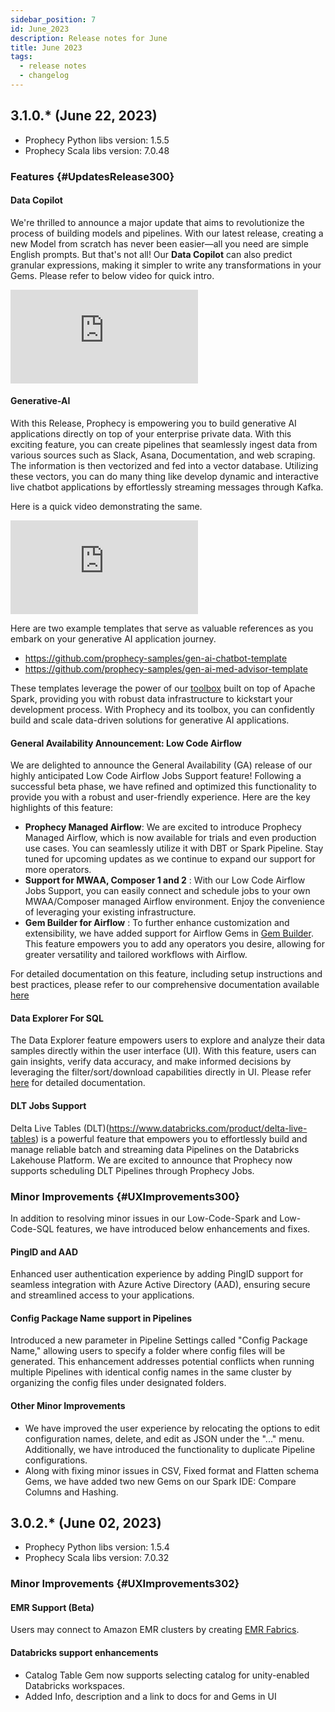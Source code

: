 ```yaml
---
sidebar_position: 7
id: June_2023
description: Release notes for June
title: June 2023
tags:
  - release notes
  - changelog
---
```


## 3.1.0.\* (June 22, 2023)

- Prophecy Python libs version: 1.5.5
- Prophecy Scala libs version: 7.0.48

### Features {#UpdatesRelease300}

#### Data Copilot

We're thrilled to announce a major update that aims to revolutionize the process of building models and pipelines. With our latest release, creating a new Model from scratch has never been easier—all you need are simple English prompts.
But that's not all! Our **Data Copilot** can also predict granular expressions, making it simpler to write any transformations in your Gems.
Please refer to below video for quick intro.

<div style={{position: 'relative', 'padding-bottom': '56.25%', height: 0}}>
   <iframe src="https://www.loom.com/embed/688df0fdb87e4b6abe5dd78a4e81c9e9" frameborder="0" webkitallowfullscreen mozallowfullscreen allowfullscreen
      style={{position: 'absolute', top: 0, left: 0, width: '100%', height: '100%'}}></iframe>
</div>

#### Generative-AI

With this Release, Prophecy is empowering you to build generative AI applications directly on top of your enterprise private data.
With this exciting feature, you can create pipelines that seamlessly ingest data from various sources such as Slack, Asana, Documentation, and web scraping. The information is then vectorized and fed into a vector database. Utilizing these vectors, you can do many thing like develop dynamic and interactive live chatbot applications by effortlessly streaming messages through Kafka.

Here is a quick video demonstrating the same.

<div style={{position: 'relative', 'padding-bottom': '56.25%', height: 0}}>
   <iframe src="https://www.loom.com/embed/a89ee52de80e41abb9b5647c1da73e18" frameborder="0" webkitallowfullscreen mozallowfullscreen allowfullscreen
      style={{position: 'absolute', top: 0, left: 0, width: '100%', height: '100%'}}></iframe>
</div>

Here are two example templates that serve as valuable references as you embark on your generative AI application journey.

- https://github.com/prophecy-samples/gen-ai-chatbot-template
- https://github.com/prophecy-samples/gen-ai-med-advisor-template

These templates leverage the power of our [toolbox](https://github.com/prophecy-io/spark-ai) built on top of Apache Spark, providing you with robust data infrastructure to kickstart your development process. With Prophecy and its toolbox, you can confidently build and scale data-driven solutions for generative AI applications.

#### General Availability Announcement: Low Code Airflow

We are delighted to announce the General Availability (GA) release of our highly anticipated Low Code Airflow Jobs Support feature! Following a successful beta phase, we have refined and optimized this functionality to provide you with a robust and user-friendly experience.
Here are the key highlights of this feature:

- **Prophecy Managed Airflow**: We are excited to introduce Prophecy Managed Airflow, which is now available for trials and even production use cases. You can seamlessly utilize it with DBT or Spark Pipeline. Stay tuned for upcoming updates as we continue to expand our support for more operators.
- **Support for MWAA, Composer 1 and 2** : With our Low Code Airflow Jobs Support, you can easily connect and schedule jobs to your own MWAA/Composer managed Airflow environment. Enjoy the convenience of leveraging your existing infrastructure.
- **Gem Builder for Airflow** : To further enhance customization and extensibility, we have added support for Airflow Gems in [Gem Builder](/docs/extensibility/gem-builder/spark-gem-builder.md). This feature empowers you to add any operators you desire, allowing for greater versatility and tailored workflows with Airflow.

For detailed documentation on this feature, including setup instructions and best practices, please refer to our comprehensive documentation available [here](/Orchestration/airflow/airflow.md)

#### Data Explorer For SQL

The Data Explorer feature empowers users to explore and analyze their data samples directly within the user interface (UI).
With this feature, users can gain insights, verify data accuracy, and make informed decisions by leveraging the filter/sort/download capabilities directly in UI. Please refer [here](/docs/SQL/execution/data-explorer.md) for detailed documentation.

#### DLT Jobs Support

Delta Live Tables (DLT)(https://www.databricks.com/product/delta-live-tables) is a powerful feature that empowers you to effortlessly build and manage reliable batch and streaming data Pipelines on the Databricks Lakehouse Platform.
We are excited to announce that Prophecy now supports scheduling DLT Pipelines through Prophecy Jobs.

### Minor Improvements {#UXImprovements300}

In addition to resolving minor issues in our Low-Code-Spark and Low-Code-SQL features, we have introduced below enhancements and fixes.

#### PingID and AAD

Enhanced user authentication experience by adding PingID support for seamless integration with Azure Active Directory (AAD), ensuring secure and streamlined access to your applications.

#### Config Package Name support in Pipelines

Introduced a new parameter in Pipeline Settings called "Config Package Name," allowing users to specify a folder where config files will be generated. This enhancement addresses potential conflicts when running multiple Pipelines with identical config names in the same cluster by organizing the config files under designated folders.

#### Other Minor Improvements

- We have improved the user experience by relocating the options to edit configuration names, delete, and edit as JSON under the "..." menu. Additionally, we have introduced the functionality to duplicate Pipeline configurations.
- Along with fixing minor issues in CSV, Fixed format and Flatten schema Gems, we have added two new Gems on our Spark IDE: Compare Columns and Hashing.

## 3.0.2.\* (June 02, 2023)

- Prophecy Python libs version: 1.5.4
- Prophecy Scala libs version: 7.0.32

### Minor Improvements {#UXImprovements302}

#### EMR Support (Beta)

Users may connect to Amazon EMR clusters by creating [EMR Fabrics](docs/administration/spark-fabrics/fabrics.md).

#### Databricks support enhancements

- Catalog Table Gem now supports selecting catalog for unity-enabled Databricks workspaces.
- Added Info, description and a link to docs for and Gems in UI

